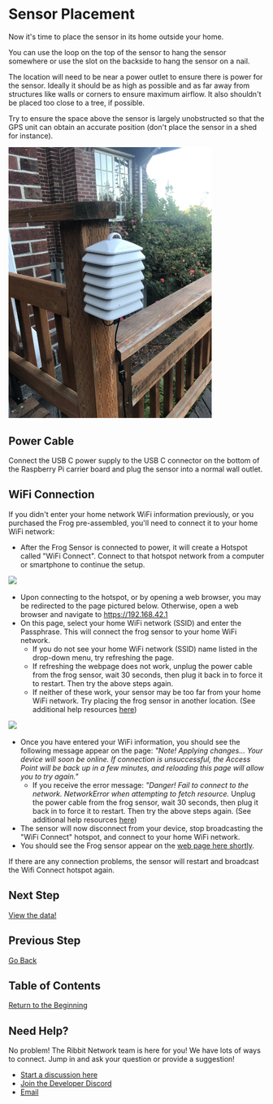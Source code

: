 # Sensor Placement

Now it's time to place the sensor in its home outside your home.

You can use the loop on the top of the sensor to hang the sensor somewhere or use the slot on the backside to hang the sensor on a nail.

The location will need to be near a power outlet to ensure there is power for the sensor. Ideally it should be as high as possible and as far away from structures like walls or corners to ensure maximum airflow. It also shouldn't be placed too close to a tree, if possible.

Try to ensure the space above the sensor is largely unobstructed so that the GPS unit can obtain an accurate position (don't place the sensor in a shed for instance).

<img src="images/sensor_placement.jpg" width="400">

## Power Cable
Connect the USB C power supply to the USB C connector on the bottom of the Raspberry Pi carrier board and plug the sensor into a normal wall outlet.

## WiFi Connection

If you didn't enter your home network WiFi information previously, or you purchased the Frog pre-assembled, you'll need to connect it to your home WiFi network:

* After the Frog Sensor is connected to power, it will create a Hotspot called "WiFi Connect". Connect to that hotspot network from a computer or smartphone to continue the setup.

<img src="https://user-images.githubusercontent.com/2559382/132726575-3b223221-369a-4b77-a6eb-4cfcf5464836.PNG" width="400">

* Upon connecting to the hotspot, or by opening a web browser, you may be redirected to the page pictured below. Otherwise, open a web browser and navigate to https://192.168.42.1 
* On this page, select your home WiFi network (SSID) and enter the Passphrase. This will connect the frog sensor to your home WiFi network.
  * If you do not see your home WiFi network (SSID) name listed in the drop-down menu, try refreshing the page.
  * If refreshing the webpage does not work, unplug the power cable from the frog sensor, wait 30 seconds, then plug it back in to force it to restart. Then try the above steps again.
  * If neither of these work, your sensor may be too far from your home WiFi network. Try placing the frog sensor in another location. (See additional help resources [here](#need-help))

<img src="https://user-images.githubusercontent.com/2559382/132726695-275c0557-6907-45ca-b88f-dedde213ec59.PNG" width="400">

* Once you have entered your WiFi information, you should see the following message appear on the page: *"Note! Applying changes... Your device will soon be online. If connection is unsuccessful, the Access Point will be back up in a few minutes, and reloading this page will allow you to try again."*
  * If you receive the error message: *"Danger! Fail to connect to the network. NetworkError when attempting to fetch resource.* Unplug the power cable from the frog sensor, wait 30 seconds, then plug it back in to force it to restart. Then try the above steps again. (See additional help resources [here](#need-help))
* The sensor will now disconnect from your device, stop broadcasting the "WiFi Connect" hotspot, and connect to your home WiFi network. 
* You should see the Frog sensor appear on the [web page here shortly](https://ribbit-network.herokuapp.com/). 

If there are any connection problems, the sensor will restart and broadcast the Wifi Connect hotspot again.

## Next Step
[View the data!](8-done.md)

## Previous Step
[Go Back](6-software.md)

## Table of Contents
[Return to the Beginning](0-start-here.md)

## Need Help?
No problem! The Ribbit Network team is here for you! We have lots of ways to connect. Jump in and ask your question or provide a suggestion!
* [Start a discussion here](https://github.com/Ribbit-Network/ribbit-network-frog-sensor/discussions/new)
* [Join the Developer Discord](https://discord.gg/vq8PkDb2TC)
* [Email](mailto:keenan.johnson@gmail.com)
